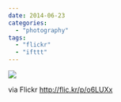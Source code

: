 ```yaml
---
date: 2014-06-23
categories: 
  - "photography"
tags: 
  - "flickr"
  - "ifttt"
---
```


![](https://farm4.staticflickr.com/3901/14505194453_04c7cfc9ed_b.jpg)  

  
  
via Flickr http://flic.kr/p/o6LUXx
